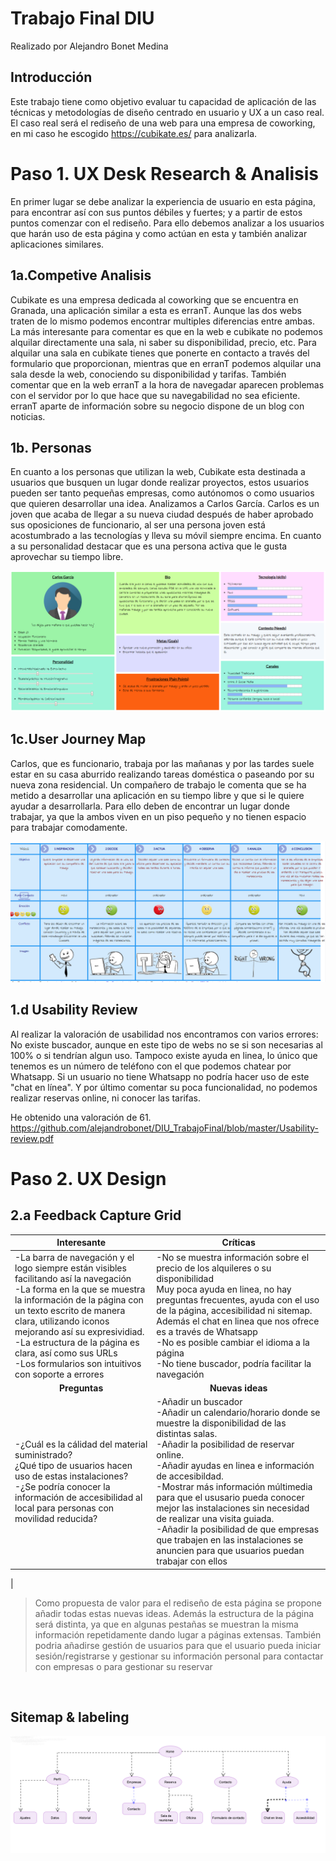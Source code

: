 # Trabajo Final DIU
Realizado por Alejandro Bonet Medina

Introducción
-
Este trabajo tiene como objetivo evaluar tu capacidad de aplicación de las técnicas y metodologías de diseño centrado en usuario y UX a un caso real. El caso real será el rediseño de una web para una empresa de coworking, en mi caso he escogido https://cubikate.es/ para analizarla.

# Paso 1. UX Desk Research & Analisis
En primer lugar se debe analizar la experiencia de usuario en esta página, para encontrar así con sus puntos débiles y fuertes; y a partir de estos puntos comenzar con el rediseño. Para ello debemos analizar a los usuarios que harán uso de esta página y como actúan en esta y también analizar aplicaciones similares.

1a.Competive Analisis
-
Cubikate es una empresa dedicada al coworking que se encuentra en Granada, una aplicación similar a esta es erranT. Aunque las dos webs traten de lo mismo podemos encontrar multiples diferencias entre ambas. La más interesante para comentar es que en la web e cubikate no podemos alquilar directamente una sala, ni saber su disponibilidad, precio, etc. Para alquilar una sala en cubikate tienes que ponerte en contacto a través del formulario que proporcionan, mientras que en erranT podemos alquilar una sala desde la web, conociendo su disponibilidad y tarifas. También comentar que en la web erranT a la hora de navegadar aparecen problemas con el servidor por lo que hace que su navegabilidad no sea eficiente. 
erranT aparte de información sobre su negocio dispone de un blog con noticias.

1b. Personas
-
En cuanto a los personas que utilizan la web, Cubikate esta destinada a usuarios que busquen un lugar donde realizar proyectos, estos usuarios  pueden ser tanto pequeñas empresas, como autónomos o como usuarios que quieren desarrollar una idea.
Analizamos a Carlos García. Carlos es un joven que acaba de llegar a su nueva ciudad después de haber aprobado sus oposiciones de funcionario, al ser una persona joven está acostumbrado a las tecnologías y lleva su móvil siempre encima. En cuanto a su personalidad destacar que es una persona activa que le gusta aprovechar su tiempo libre.

![Persona](IMG/1.png) 

1c.User Journey Map
-
Carlos, que es funcionario, trabaja por las mañanas y por las tardes suele estar en su casa aburrido realizando tareas doméstica o paseando por su nueva zona residencial. Un compañero de trabajo le comenta que se ha metido a desarrollar una aplicación en su tiempo libre y que si le quiere ayudar a desarrollarla. Para ello deben de encontrar un lugar donde trabajar, ya que la ambos viven en un piso pequeño y no tienen espacio para trabajar comodamente. 

![Historia](IMG/Historia.PNG) 

1.d Usability Review
-
Al realizar la valoración de usabilidad nos encontramos con varios errores:
No existe buscador, aunque en este tipo de webs no se si son necesarias al 100% o si tendrían algun uso.
Tampoco existe ayuda en linea, lo único que tenemos es un número de teléfono con el que podemos chatear por Whatsapp. Si un usuario no tiene Whatsapp no podría hacer uso  de este "chat en línea". 
Y por último comentar su poca funcionalidad, no podemos realizar reservas online, ni conocer las tarifas.

He obtenido una valoración de 61.
https://github.com/alejandrobonet/DIU_TrabajoFinal/blob/master/Usability-review.pdf


# Paso 2. UX Design
2.a Feedback Capture Grid
-
| **Interesante**<br>                                                                                                                                                                                                                                                    | **Críticas**<br>                                                                                                                                                                                                                                                                                                                                                 |
|-----|-----|
|  -La barra de navegación y el logo siempre están visibles facilitando así la navegación <br>-La forma en la que se muestra la información de la página con un texto escrito de manera clara, utilizando iconos mejorando así su expresividiad.<br>-La estructura de la página es clara, así como sus URLs<br>-Los formularios son intuitivos con soporte a errores |-No se muestra información sobre el precio de los alquileres o su disponibilidad<br>Muy poca ayuda en linea, no hay preguntas frecuentes, ayuda con el uso de la página, accesibilidad ni sitemap. Además el chat en linea que nos ofrece es a través de Whatsapp <br>-No es posible cambiar el idioma a la página<br> -No tiene buscador, podría facilitar la navegación                                                                   |
| <div align="center">**Preguntas**</div>                                                                                                                                                                                                                                 | <div align="center">**Nuevas ideas**</div>                                                                                                                                                                                                                                                                                                                       |
| -¿Cuál es la cálidad del material suministrado?<br>¿Qué tipo de usuarios hacen uso de estas instalaciones?<br>-¿Se podría conocer la información de accesibilidad al local para personas con movilidad reducida? |-Añadir un buscador <br>-Añadir un calendario/horario donde se muestre la disponibilidad de las distintas salas.<br>-Añadir la posibilidad de reservar online.<br>-Añadir ayudas en linea e información de accesibildad.<br>-Mostrar más información múltimedia para que el ususario pueda conocer mejor las instalaciones sin necesidad de realizar una visita guiada.<br>-Añadir la posibilidad de que empresas que trabajen en las instalaciones se anuncien para que usuarios puedan trabajar con ellos
 |

 > Como propuesta de valor para el rediseño de esta página se propone añadir todas estas nuevas ideas. Además la estructura de la página será distinta, ya que en algunas pestañas se muestran la misma información repetidamente dando lugar a páginas extensas.
 También podria añadirse gestión de usuarios para que el usuario pueda iniciar sesión/registrarse y gestionar su información personal para contactar con empresas o para gestionar su reservar 

<br>

Sitemap & labeling
-
![Sitemap](IMG/Sitemap.png) 
